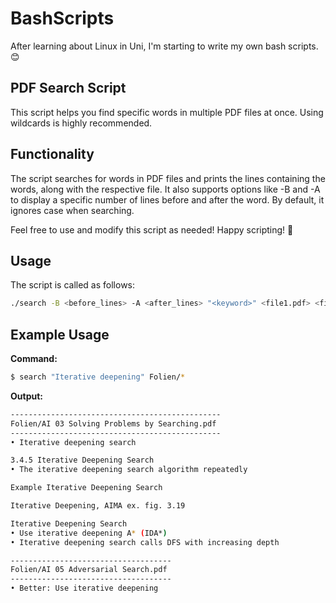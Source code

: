 # BashScripts
After learning about Linux in Uni, I'm starting to write my own bash scripts. 😊

## PDF Search Script

This script helps you find specific words in multiple PDF files at once. Using wildcards is highly recommended.

## Functionality

The script searches for words in PDF files and prints the lines containing the words, along with the respective file. It also supports options like -B and -A to display a specific number of lines before and after the word. By default, it ignores case when searching.

Feel free to use and modify this script as needed! Happy scripting! 🚀

## Usage

The script is called as follows:

```bash
./search -B <before_lines> -A <after_lines> "<keyword>" <file1.pdf> <file2.pdf> ...
```

## Example Usage

**Command:**

```bash
$ search "Iterative deepening" Folien/*
```

**Output:**
```bash
-----------------------------------------------
Folien/AI 03 Solving Problems by Searching.pdf
-----------------------------------------------
• Iterative deepening search

3.4.5 Iterative Deepening Search
• The iterative deepening search algorithm repeatedly

Example Iterative Deepening Search

Iterative Deepening, AIMA ex. fig. 3.19

Iterative Deepening Search
• Use iterative deepening A* (IDA*)
• Iterative deepening search calls DFS with increasing depth

------------------------------------
Folien/AI 05 Adversarial Search.pdf
------------------------------------
• Better: Use iterative deepening
``` 
